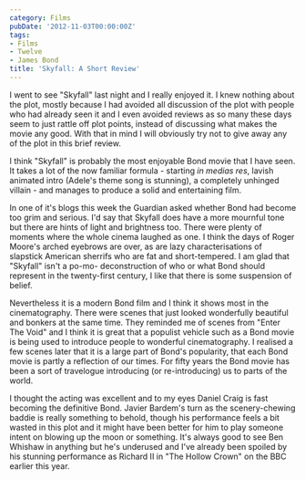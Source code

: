 ```yaml
---
category: Films
pubDate: '2012-11-03T00:00:00Z'
tags:
- Films
- Twelve
- James Bond
title: 'Skyfall: A Short Review'
---
```

I went to see "Skyfall" last night and I really enjoyed it. I knew nothing about the plot, mostly because I had avoided all discussion of the plot with people who had already seen it and I even avoided reviews as so many these days seem to just rattle off plot points, instead of discussing what makes the movie any good. With that in mind I will obviously try not to give away any of the plot in this brief review.

I think "Skyfall" is probably the most enjoyable Bond movie that I have seen. It takes a lot of the now familiar formula - starting _in medias res_, lavish animated intro (Adele's theme song is stunning), a completely unhinged villain - and manages to produce a solid and entertaining film.

In one of it's blogs this week the Guardian asked whether Bond had become too grim and serious. I'd say that Skyfall does have a more mournful tone but there are hints of light and brightness too. There were plenty of moments where the whole cinema laughed as one. I think the days of Roger Moore's arched eyebrows are over, as are lazy characterisations of slapstick American sherrifs who are fat and short-tempered. I am glad that "Skyfall" isn't a po-mo- deconstruction of who or what Bond should represent in the twenty-first century, I like that there is some suspension of belief.

Nevertheless it is a modern Bond film and I think it shows most in the cinematography. There were scenes that just looked wonderfully beautiful and bonkers at the same time. They reminded me of scenes from "Enter The Void" and I think it is great that a populist vehicle such as a Bond movie is being used to introduce people to wonderful cinematography. I realised a few scenes later that it is a large part of Bond's popularity, that each Bond movie is partly a reflection of our times. For fifty years the Bond movie has been a sort of travelogue introducing (or re-introducing) us to parts of the world.

I thought the acting was excellent and to my eyes Daniel Craig is fast becoming the definitive Bond. Javier Bardem's turn as the scenery-chewing baddie is really something to behold, though his performance feels a bit wasted in this plot and it might have been better for him to play someone intent on blowing up the moon or something. It's always good to see Ben Whishaw in anything but he's underused and I've already been spoiled by his stunning performance as Richard II in "The Hollow Crown" on the BBC earlier this year.